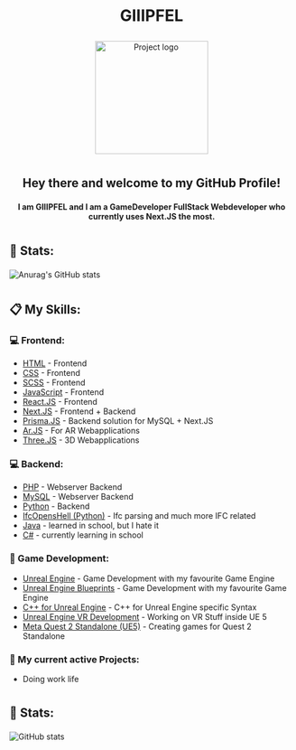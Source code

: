 <h1 align="center">
    GIIIPFEL
    <p> </p>
</h1>

<p align="center">
 <img width=200px height=200px src="https://sexygipfel.de/gipfel.png" alt="Project logo">
</p>

<h1></h1>

<h2 align="center"> Hey there and welcome to my GitHub Profile! 
    <p> </p>
    <h4 align="center">I am GIIIPFEL and I am a GameDeveloper FullStack Webdeveloper who currently uses Next.JS the most. </h4>
</h2>

<h1></h1>

<h2>
    💪 Stats: 
    <p> </p>
    <p> </p>
</h2>

![Anurag's GitHub stats](https://github-readme-stats.vercel.app/api?username=Gipfel&count_private=true&theme=radical)

<h1></h1>

<h2>
    📋 My Skills:
    <p> </p>
</h2>

<h3>💻 Frontend: </h3>

- [HTML](https://en.wikipedia.org/wiki/HTML) - Frontend
- [CSS](https://en.wikipedia.org/wiki/CSS) - Frontend
- [SCSS](https://sass-lang.com/) - Frontend
- [JavaScript](https://en.wikipedia.org/wiki/JavaScript) - Frontend
- [React.JS](https://reactjs.org/) - Frontend
- [Next.JS](https://nextjs.org/) - Frontend + Backend
- [Prisma.JS](https://www.prisma.io/) - Backend solution for MySQL + Next.JS
- [Ar.JS](https://ar-js-org.github.io/AR.js-Docs/) - For AR Webapplications
- [Three.JS](https://threejs.org/) - 3D Webapplications

<h3>💻 Backend: </h3>

- [PHP](https://www.php.net/) - Webserver Backend
- [MySQL](https://www.mysql.com/de/) - Webserver Backend
- [Python](https://www.python.org/) - Backend
- [IfcOpensHell (Python)](https://github.com/IfcOpenShell/IfcOpenShell/) - Ifc parsing and much more IFC related
- [Java](https://www.java.com/de/download/manual.jsp) - learned in school, but I hate it
- [C#]([https://www.java.com/de/download/manual.jsp](https://de.wikipedia.org/wiki/C-Sharp)) - currently learning in school

<h3>👾 Game Development: </h3>

- [Unreal Engine](https://www.unrealengine.com/en-US) - Game Development with my favourite Game Engine
- [Unreal Engine Blueprints](https://docs.unrealengine.com/5.0/en-US/blueprints-visual-scripting-in-unreal-engine/) - Game Development with my favourite Game Engine
- [C++ for Unreal Engine](https://docs.unrealengine.com/4.27/en-US/ProgrammingAndScripting/ProgrammingWithCPP/IntroductionToCPP/) - C++ for Unreal Engine specific Syntax
- [Unreal Engine VR Development](https://www.unrealengine.com/en-US) - Working on VR Stuff inside UE 5
- [Meta Quest 2 Standalone (UE5)](https://www.unrealengine.com/en-US) - Creating games for Quest 2 Standalone

<h3>📝 My current active Projects: </h3>

<ul>
    <li>
        Doing work life
    </li>
</ul>

<h1></h1>

<h2>
    💪 Stats: 
    <p> </p>
    <p> </p>
</h2>

![GitHub stats](https://github-readme-stats.vercel.app/api/top-langs/?username=Gipfel&count_private=true&theme=radical)
